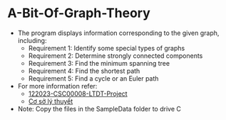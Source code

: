 # A-Bit-Of-Graph-Theory
- The program displays information corresponding to the given graph, including:
  + Requirement 1: Identify some special types of graphs
  +  Requirement 2: Determine strongly connected components
  +  Requirement 3: Find the minimum spanning tree
  +  Requirement 4: Find the shortest path
  +  Requirement 5: Find a cycle or an Euler path
- For more information refer:
  + [122023-CSC00008-LTDT-Project](https://github.com/phanngocha99/A-Bit-Of-Graph-Theory/blob/main/122023-CSC00008-LTDT-Project.pdf)
  + [Cơ sở lý thuyết](https://github.com/phanngocha99/A-Bit-Of-Graph-Theory/blob/main/C%C6%A1%20s%E1%BB%9F%20l%C3%BD%20thuy%E1%BA%BFt.pdf)
- Note: Copy the files in the SampleData folder to drive C

